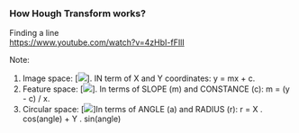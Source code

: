 
### How Hough Transform works?
Finding a line  
https://www.youtube.com/watch?v=4zHbI-fFIlI

Note: 
1. Image space: [<img src="https://latex.codecogs.com/gif.latex?y=mx+c"/>]. IN term of X and Y coordinates: y = mx + c. 
2. Feature space: [<img src="https://latex.codecogs.com/gif.latex?m=(y-c)/x"/>]. In terms of SLOPE (m) and CONSTANCE (c): m = (y - c) / x. 
3. Circular space: [<img src="https://latex.codecogs.com/gif.latex?R_{Radius}=X.\cos(\theta)+Y.\sin\theta" />]In terms of ANGLE (a)  and RADIUS (r): r = X . cos(angle) + Y . sin(angle)


